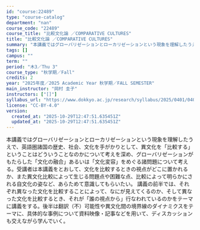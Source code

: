 ```yaml
---
id: "course:22489"
type: "course-catalog"
department: "nan"
course_code: "22489"
course_title: "比較文化論 ／COMPARATIVE CULTURES"
title: "比較文化論 ／COMPARATIVE CULTURES"
summary: "本講義ではグローバリゼーションとローカリゼーションという現象を理解したうえで、英語圏諸国の歴史、社会、文化を手がかりとして、異文化を「比較する」ということはどういうことなのかについて考えを深め、グローバリゼーションがもたらした「文化の融合」…"
tags: []
campus: ""
term: ""
period: "木3／Thu 3"
course_type: "秋学期／Fall"
credits: 2
year: "2025年度／2025 Academic Year 秋学期／FALL SEMESTER"
main_instructor: "岡村 圭子"
instructors: ["[]"]
syllabus_url: "https://www.dokkyo.ac.jp/research/syllabus/2025/0401/0401_22489_ja_JP.html"
license: "CC-BY-4.0"
version:
  created_at: "2025-10-29T12:47:51.635451Z"
  updated_at: "2025-10-29T12:47:51.635451Z"
---
```

本講義ではグローバリゼーションとローカリゼーションという現象を理解したうえで、英語圏諸国の歴史、社会、文化を手がかりとして、異文化を「比較する」ということはどういうことなのかについて考えを深め、グローバリゼーションがもたらした「文化の融合」あるいは「文化変容」をめぐる諸問題について考える。受講者は本講義をとおして、文化を比較するときの視点がどこに置かれるか、また異文化比較によって生じる問題点や困難な点、比較によって明らかにされる自文化の姿など、あらためて意識してもらいたい。 講義の前半では、それぞれ異なった文化を比較することによって、なにが見えてくるのか、そして異なった文化を比較するとき、それが「誰の視点から」行なわれているのかをテーマに講義をする。後半は翻訳（不）可能性や異文化間の境界線のダイナミクスをテーマに、具体的な事例について資料映像・記事などを用いて、ディスカッションも交えながら学んでいく。
